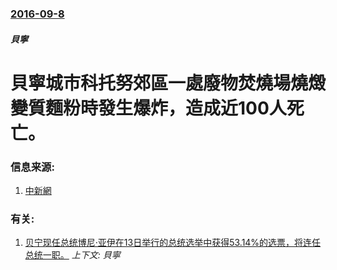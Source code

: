 ### [2016-09-8](/news/2016/09/8/index.md)

##### 貝寧
# 貝寧城市科托努郊區一處廢物焚燒場燒燬變質麵粉時發生爆炸，造成近100人死亡。 




### 信息来源:

1. [中新網](http://www.chinanews.com/gj/2016/09-09/7999868.shtml)

### 有关:

1. [贝宁现任总统博尼·亚伊在13日举行的总统选举中获得53.14%的选票，将连任总统一职。](/news/2011/03/21/贝宁现任总统博尼-亚伊在13日举行的总统选举中获得5314-的选票-将连任总统一职.md) _上下文: 貝寧_

